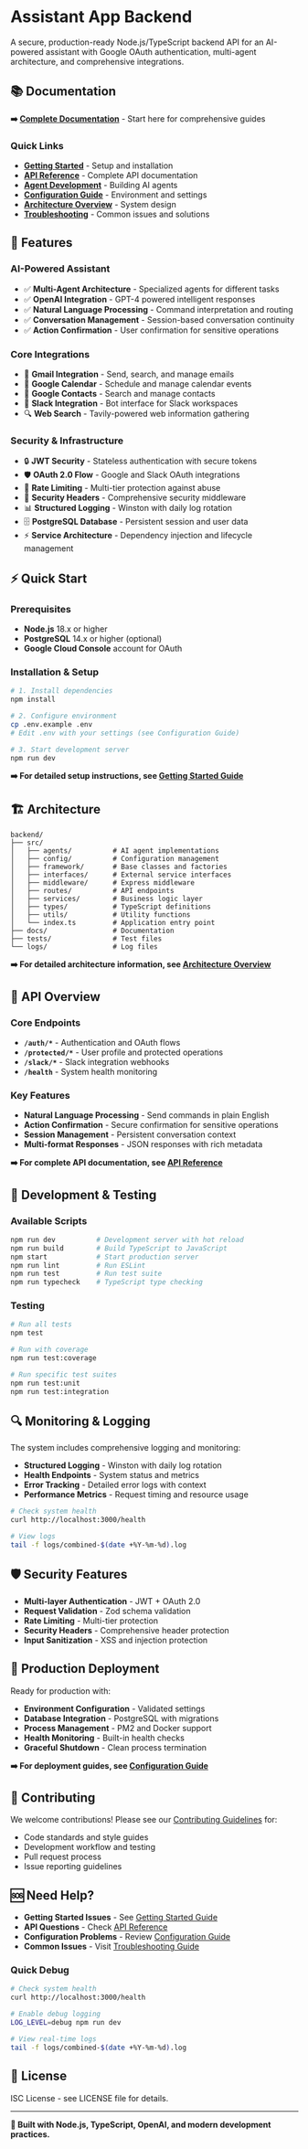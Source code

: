 # Assistant App Backend

A secure, production-ready Node.js/TypeScript backend API for an AI-powered assistant with Google OAuth authentication, multi-agent architecture, and comprehensive integrations.

## 📚 Documentation

**➡️ [Complete Documentation](../docs/README.md)** - Start here for comprehensive guides

### Quick Links
- **[Getting Started](../docs/getting-started.md)** - Setup and installation
- **[API Reference](../docs/api-reference.md)** - Complete API documentation
- **[Agent Development](../docs/agent-development.md)** - Building AI agents
- **[Configuration Guide](../docs/configuration.md)** - Environment and settings
- **[Architecture Overview](../docs/architecture.md)** - System design
- **[Troubleshooting](../docs/troubleshooting.md)** - Common issues and solutions

## 🚀 Features

### AI-Powered Assistant
- ✅ **Multi-Agent Architecture** - Specialized agents for different tasks
- ✅ **OpenAI Integration** - GPT-4 powered intelligent responses
- ✅ **Natural Language Processing** - Command interpretation and routing
- ✅ **Conversation Management** - Session-based conversation continuity
- ✅ **Action Confirmation** - User confirmation for sensitive operations

### Core Integrations
- 📧 **Gmail Integration** - Send, search, and manage emails
- 📅 **Google Calendar** - Schedule and manage calendar events
- 👥 **Google Contacts** - Search and manage contacts
- 💬 **Slack Integration** - Bot interface for Slack workspaces
- 🔍 **Web Search** - Tavily-powered web information gathering

### Security & Infrastructure
- 🔒 **JWT Security** - Stateless authentication with secure tokens
- 🛡️ **OAuth 2.0 Flow** - Google and Slack OAuth integrations
- 🚫 **Rate Limiting** - Multi-tier protection against abuse
- 🔐 **Security Headers** - Comprehensive security middleware
- 📊 **Structured Logging** - Winston with daily log rotation
- 🗄️ **PostgreSQL Database** - Persistent session and user data
- ⚡ **Service Architecture** - Dependency injection and lifecycle management

## ⚡ Quick Start

### Prerequisites
- **Node.js** 18.x or higher
- **PostgreSQL** 14.x or higher (optional)
- **Google Cloud Console** account for OAuth

### Installation & Setup

```bash
# 1. Install dependencies
npm install

# 2. Configure environment
cp .env.example .env
# Edit .env with your settings (see Configuration Guide)

# 3. Start development server
npm run dev
```

**➡️ For detailed setup instructions, see [Getting Started Guide](../docs/getting-started.md)**

## 🏗️ Architecture

```
backend/
├── src/
│   ├── agents/          # AI agent implementations
│   ├── config/          # Configuration management
│   ├── framework/       # Base classes and factories
│   ├── interfaces/      # External service interfaces
│   ├── middleware/      # Express middleware
│   ├── routes/          # API endpoints
│   ├── services/        # Business logic layer
│   ├── types/           # TypeScript definitions
│   ├── utils/           # Utility functions
│   └── index.ts         # Application entry point
├── docs/                # Documentation
├── tests/               # Test files
└── logs/                # Log files
```

**➡️ For detailed architecture information, see [Architecture Overview](../docs/architecture.md)**

## 🔗 API Overview

### Core Endpoints

- **`/auth/*`** - Authentication and OAuth flows
- **`/protected/*`** - User profile and protected operations
- **`/slack/*`** - Slack integration webhooks
- **`/health`** - System health monitoring

### Key Features

- **Natural Language Processing** - Send commands in plain English
- **Action Confirmation** - Secure confirmation for sensitive operations
- **Session Management** - Persistent conversation context
- **Multi-format Responses** - JSON responses with rich metadata

**➡️ For complete API documentation, see [API Reference](../docs/api-reference.md)**

## 🧪 Development & Testing

### Available Scripts

```bash
npm run dev          # Development server with hot reload
npm run build        # Build TypeScript to JavaScript
npm start            # Start production server
npm run lint         # Run ESLint
npm run test         # Run test suite
npm run typecheck    # TypeScript type checking
```

### Testing

```bash
# Run all tests
npm test

# Run with coverage
npm run test:coverage

# Run specific test suites
npm run test:unit
npm run test:integration
```

## 🔍 Monitoring & Logging

The system includes comprehensive logging and monitoring:

- **Structured Logging** - Winston with daily log rotation
- **Health Endpoints** - System status and metrics  
- **Error Tracking** - Detailed error logs with context
- **Performance Metrics** - Request timing and resource usage

```bash
# Check system health
curl http://localhost:3000/health

# View logs  
tail -f logs/combined-$(date +%Y-%m-%d).log
```

## 🛡️ Security Features

- **Multi-layer Authentication** - JWT + OAuth 2.0
- **Request Validation** - Zod schema validation
- **Rate Limiting** - Multi-tier protection
- **Security Headers** - Comprehensive header protection
- **Input Sanitization** - XSS and injection protection

## 🚀 Production Deployment

Ready for production with:

- **Environment Configuration** - Validated settings
- **Database Integration** - PostgreSQL with migrations
- **Process Management** - PM2 and Docker support
- **Health Monitoring** - Built-in health checks
- **Graceful Shutdown** - Clean process termination

**➡️ For deployment guides, see [Configuration Guide](../docs/configuration.md)**

## 🤝 Contributing

We welcome contributions! Please see our [Contributing Guidelines](../docs/contributing.md) for:

- Code standards and style guides
- Development workflow and testing
- Pull request process
- Issue reporting guidelines

## 🆘 Need Help?

- **Getting Started Issues** - See [Getting Started Guide](../docs/getting-started.md)
- **API Questions** - Check [API Reference](../docs/api-reference.md)  
- **Configuration Problems** - Review [Configuration Guide](../docs/configuration.md)
- **Common Issues** - Visit [Troubleshooting Guide](../docs/troubleshooting.md)

### Quick Debug

```bash
# Check system health
curl http://localhost:3000/health

# Enable debug logging
LOG_LEVEL=debug npm run dev

# View real-time logs
tail -f logs/combined-$(date +%Y-%m-%d).log
```

## 📄 License

ISC License - see LICENSE file for details.

---

**🤖 Built with Node.js, TypeScript, OpenAI, and modern development practices.**